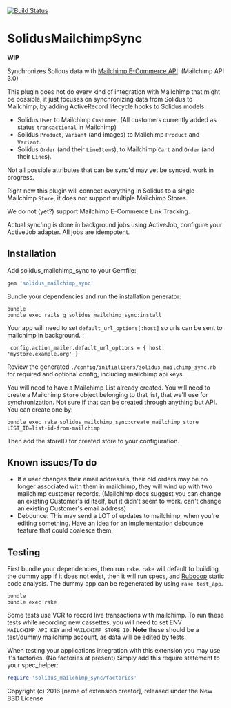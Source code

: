 [![Build Status](https://travis-ci.org/friendsoftheweb/solidus_mailchimp_sync.svg?branch=master)](https://travis-ci.org/friendsoftheweb/solidus_mailchimp_sync)

SolidusMailchimpSync
====================

**WIP**

Synchronizes Solidus data with [Mailchimp E-Commerce API](http://developer.mailchimp.com/documentation/mailchimp/guides/getting-started-with-ecommerce/). (Mailchimp API 3.0)

This plugin does not do every kind of integration with Mailchimp that might be possible, it just focuses
on synchronizing data from Solidus to Mailchimp, by adding ActiveRecord lifecycle
hooks to Solidus models.

* Solidus `User` to Mailchimp `Customer`. (All customers currently added as status `transactional` in Mailchimp)
* Solidus `Product`, `Variant` (and images) to Mailchimp `Product` and `Variant`.
* Solidus `Order` (and their `LineItem`s), to Mailchimp `Cart` and `Order` (and their `Line`s).

Not all possible attributes that can be sync'd may yet be synced, work in progress.

Right now this plugin will connect everything in Solidus to a single Mailchimp `Store`, it does
not support multiple Mailchimp Stores.

We do not (yet?) support Mailchimp E-Commerce Link Tracking.

Actual sync'ing is done in background jobs using ActiveJob, configure your
ActiveJob adapter. All jobs are idempotent.

Installation
------------

Add solidus_mailchimp_sync to your Gemfile:

```ruby
gem 'solidus_mailchimp_sync'
```

Bundle your dependencies and run the installation generator:

```shell
bundle
bundle exec rails g solidus_mailchimp_sync:install
```

Your app will need to set `default_url_options[:host]` so urls can be
sent to mailchimp in background. :

     config.action_mailer.default_url_options = { host: 'mystore.example.org' }

Review the generated `./config/initializers/solidus_mailchimp_sync.rb` for required
and optional config, including mailchimp api keys.

You will need to have a Mailchimp List already created. You will need to create
a Mailchimp `Store` object belonging to that list, that we'll use for synchronization.
Not sure if that can be created through anything but API. You can create one by:

    bundle exec rake solidus_mailchimp_sync:create_mailchimp_store LIST_ID=list-id-from-mailchimp

Then add the storeID for created store to your configuration.

Known issues/To do
-------

* If a user changes their email addresses, their old orders may be no longer associated with
  them in mailchimp, they will wind up with two mailchimp customer records. (Mailchimp
  docs suggest you can change an existing Customer's id itself, but it didn't seem to work.
  can't change an existing Customer's email address)
* Debounce: This may send a LOT of updates to mailchimp, when you're editing something.
  Have an idea for an implementation debounce feature that could coalesce them.

Testing
-------

First bundle your dependencies, then run `rake`. `rake` will default to building the dummy app if it does not exist, then it will run specs, and [Rubocop](https://github.com/bbatsov/rubocop) static code analysis. The dummy app can be regenerated by using `rake test_app`.

```shell
bundle
bundle exec rake
```

Some tests use VCR to record live transactions with mailchimp. To run these tests while
recording new cassettes, you will need to set ENV `MAILCHIMP_API_KEY` and `MAILCHIMP_STORE_ID`.
**Note** these should be a test/dummy mailchimp account, as data will be edited by tests.

When testing your applications integration with this extension you may use it's factories.
(No factories at present)
Simply add this require statement to your spec_helper:

```ruby
require 'solidus_mailchimp_sync/factories'
```

Copyright (c) 2016 [name of extension creator], released under the New BSD License
